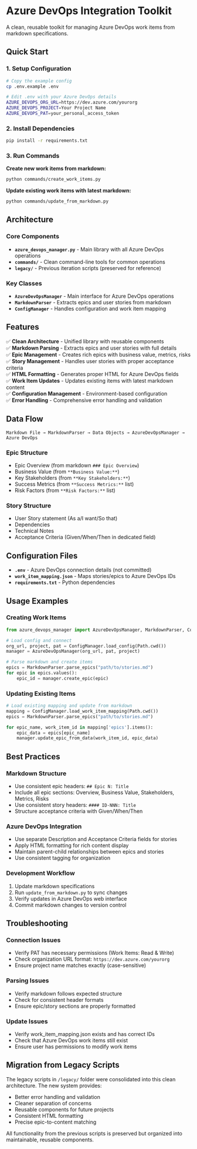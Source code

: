 # Azure DevOps Integration Toolkit

A clean, reusable toolkit for managing Azure DevOps work items from markdown specifications.

## Quick Start

### 1. Setup Configuration
```bash
# Copy the example config
cp .env.example .env

# Edit .env with your Azure DevOps details
AZURE_DEVOPS_ORG_URL=https://dev.azure.com/yourorg
AZURE_DEVOPS_PROJECT=Your Project Name
AZURE_DEVOPS_PAT=your_personal_access_token
```

### 2. Install Dependencies
```bash
pip install -r requirements.txt
```

### 3. Run Commands

**Create new work items from markdown:**
```bash
python commands/create_work_items.py
```

**Update existing work items with latest markdown:**
```bash
python commands/update_from_markdown.py
```

## Architecture

### Core Components

- **`azure_devops_manager.py`** - Main library with all Azure DevOps operations
- **`commands/`** - Clean command-line tools for common operations
- **`legacy/`** - Previous iteration scripts (preserved for reference)

### Key Classes

- **`AzureDevOpsManager`** - Main interface for Azure DevOps operations
- **`MarkdownParser`** - Extracts epics and user stories from markdown
- **`ConfigManager`** - Handles configuration and work item mapping

## Features

✅ **Clean Architecture** - Unified library with reusable components  
✅ **Markdown Parsing** - Extracts epics and user stories with full details  
✅ **Epic Management** - Creates rich epics with business value, metrics, risks  
✅ **Story Management** - Handles user stories with proper acceptance criteria  
✅ **HTML Formatting** - Generates proper HTML for Azure DevOps fields  
✅ **Work Item Updates** - Updates existing items with latest markdown content  
✅ **Configuration Management** - Environment-based configuration  
✅ **Error Handling** - Comprehensive error handling and validation  

## Data Flow

```
Markdown File → MarkdownParser → Data Objects → AzureDevOpsManager → Azure DevOps
```

### Epic Structure
- Epic Overview (from markdown `### Epic Overview`)  
- Business Value (from `**Business Value:**`)  
- Key Stakeholders (from `**Key Stakeholders:**`)  
- Success Metrics (from `**Success Metrics:**` list)  
- Risk Factors (from `**Risk Factors:**` list)  

### Story Structure  
- User Story statement (As a/I want/So that)  
- Dependencies  
- Technical Notes  
- Acceptance Criteria (Given/When/Then in dedicated field)  

## Configuration Files

- **`.env`** - Azure DevOps connection details (not committed)
- **`work_item_mapping.json`** - Maps stories/epics to Azure DevOps IDs
- **`requirements.txt`** - Python dependencies

## Usage Examples

### Creating Work Items
```python
from azure_devops_manager import AzureDevOpsManager, MarkdownParser, ConfigManager

# Load config and connect
org_url, project, pat = ConfigManager.load_config(Path.cwd())
manager = AzureDevOpsManager(org_url, pat, project)

# Parse markdown and create items
epics = MarkdownParser.parse_epics("path/to/stories.md")
for epic in epics.values():
    epic_id = manager.create_epic(epic)
```

### Updating Existing Items
```python
# Load existing mapping and update from markdown
mapping = ConfigManager.load_work_item_mapping(Path.cwd())
epics = MarkdownParser.parse_epics("path/to/stories.md")

for epic_name, work_item_id in mapping['epics'].items():
    epic_data = epics[epic_name]
    manager.update_epic_from_data(work_item_id, epic_data)
```

## Best Practices

### Markdown Structure
- Use consistent epic headers: `## Epic N: Title`
- Include all epic sections: Overview, Business Value, Stakeholders, Metrics, Risks
- Use consistent story headers: `#### ID-NNN: Title`
- Structure acceptance criteria with Given/When/Then

### Azure DevOps Integration
- Use separate Description and Acceptance Criteria fields for stories
- Apply HTML formatting for rich content display
- Maintain parent-child relationships between epics and stories
- Use consistent tagging for organization

### Development Workflow
1. Update markdown specifications
2. Run `update_from_markdown.py` to sync changes
3. Verify updates in Azure DevOps web interface
4. Commit markdown changes to version control

## Troubleshooting

### Connection Issues
- Verify PAT has necessary permissions (Work Items: Read & Write)
- Check organization URL format: `https://dev.azure.com/yourorg`
- Ensure project name matches exactly (case-sensitive)

### Parsing Issues  
- Verify markdown follows expected structure
- Check for consistent header formats
- Ensure epic/story sections are properly formatted

### Update Issues
- Verify work_item_mapping.json exists and has correct IDs
- Check that Azure DevOps work items still exist
- Ensure user has permissions to modify work items

## Migration from Legacy Scripts

The legacy scripts in `/legacy/` folder were consolidated into this clean architecture. The new system provides:
- Better error handling and validation
- Cleaner separation of concerns  
- Reusable components for future projects
- Consistent HTML formatting
- Precise epic-to-content matching

All functionality from the previous scripts is preserved but organized into maintainable, reusable components.